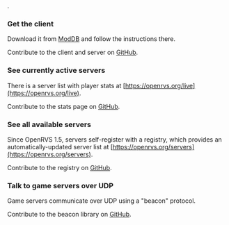 .

### Get the client

Download it from [ModDB](https://www.moddb.com/games/tom-clancys-rainbow-six-3-raven-shield/downloads/raven-shield-openrvs-patch-v15) and follow the instructions there.

Contribute to the client and server on [GitHub](https://github.com/OpenRVS-devs/OpenRVS).

### See currently active servers

There is a server list with player stats at [https://openrvs.org/live](https://openrvs.org/live).

Contribute to the stats page on [GitHub](https://github.com/willroberts/openrvs-stats).

### See all available servers

Since OpenRVS 1.5, servers self-register with a registry, which provides an automatically-updated server list at [https://openrvs.org/servers](https://openrvs.org/servers).

Contribute to the registry on [GitHub](https://github.com/willroberts/openrvs-registry).

### Talk to game servers over UDP

Game servers communicate over UDP using a "beacon" protocol.

Contribute to the beacon library on [GitHub](https://github.com/willroberts/openrvs-beacon).
